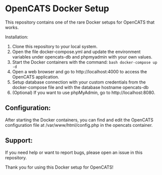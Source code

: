 # OpenCATS Docker Setup
This repository contains one of the rare Docker setups for OpenCATS that works.

Installation:
1. Clone this repository to your local system.
2. Open the file docker-compose.yml and update the environment variables under opencats-db and phpmyadmin with your own values.
3. Start the Docker containers with the command: ```bash docker-compose up -d ```
4. Open a web browser and go to http://localhost:4000 to access the OpenCATS application.
5. Setup database connection with your custom credentials from the docker-compose file and with the database hostname opencats-db
6. (Optional) If you want to use phpMyAdmin, go to http://localhost:8080.

## Configuration:

After starting the Docker containers, you can find and edit the OpenCATS configuration file at /var/www/html/config.php in the opencats container.

## Support:

If you need help or want to report bugs, please open an issue in this repository.

Thank you for using this Docker setup for OpenCATS!
